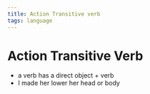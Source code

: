 ```yaml
---
title: Action Transitive verb
tags: language
---
```


# Action Transitive Verb
- a verb has a direct object + verb
- I made her lower her head or body










